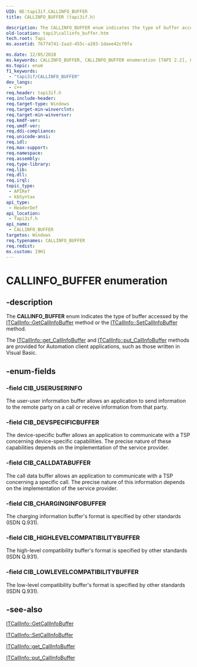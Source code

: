 ```yaml
---
UID: NE:tapi3if.CALLINFO_BUFFER
title: CALLINFO_BUFFER (tapi3if.h)

description: The CALLINFO_BUFFER enum indicates the type of buffer accessed by the ITCallInfo::GetCallInfoBuffer method or the ITCallInfo::SetCallInfoBuffer method.
old-location: tapi3\callinfo_buffer.htm
tech.root: Tapi
ms.assetid: 76774741-2aa3-455c-a203-1daee42cf0fa

ms.date: 12/05/2018
ms.keywords: CALLINFO_BUFFER, CALLINFO_BUFFER enumeration [TAPI 2.2], CIB_CALLDATABUFFER, CIB_CHARGINGINFOBUFFER, CIB_DEVSPECIFICBUFFER, CIB_HIGHLEVELCOMPATIBILITYBUFFER, CIB_LOWLEVELCOMPATIBILITYBUFFER, CIB_USERUSERINFO, _tapi3_callinfo_buffer, tapi3.callinfo_buffer, tapi3if/CALLINFO_BUFFER, tapi3if/CIB_CALLDATABUFFER, tapi3if/CIB_CHARGINGINFOBUFFER, tapi3if/CIB_DEVSPECIFICBUFFER, tapi3if/CIB_HIGHLEVELCOMPATIBILITYBUFFER, tapi3if/CIB_LOWLEVELCOMPATIBILITYBUFFER, tapi3if/CIB_USERUSERINFO
ms.topic: enum
f1_keywords: 
 - "tapi3if/CALLINFO_BUFFER"
dev_langs:
 - c++
req.header: tapi3if.h
req.include-header: 
req.target-type: Windows
req.target-min-winverclnt: 
req.target-min-winversvr: 
req.kmdf-ver: 
req.umdf-ver: 
req.ddi-compliance: 
req.unicode-ansi: 
req.idl: 
req.max-support: 
req.namespace: 
req.assembly: 
req.type-library: 
req.lib: 
req.dll: 
req.irql: 
topic_type:
 - APIRef
 - kbSyntax
api_type:
 - HeaderDef
api_location:
 - Tapi3if.h
api_name:
 - CALLINFO_BUFFER
targetos: Windows
req.typenames: CALLINFO_BUFFER
req.redist: 
ms.custom: 19H1
---
```


# CALLINFO_BUFFER enumeration


## -description


The 
<b>CALLINFO_BUFFER</b> enum indicates the type of buffer accessed by the 
<a href="https://docs.microsoft.com/windows/desktop/api/tapi3if/nf-tapi3if-itcallinfo-getcallinfobuffer">ITCallInfo::GetCallInfoBuffer</a> method or the 
<a href="https://docs.microsoft.com/windows/desktop/api/tapi3if/nf-tapi3if-itcallinfo-setcallinfobuffer">ITCallInfo::SetCallInfoBuffer</a> method.

The 
<a href="https://docs.microsoft.com/windows/desktop/api/tapi3if/nf-tapi3if-itcallinfo-get_callinfobuffer">ITCallInfo::get_CallInfoBuffer</a> and 
<a href="https://docs.microsoft.com/windows/desktop/api/tapi3if/nf-tapi3if-itcallinfo-put_callinfobuffer">ITCallInfo::put_CallInfoBuffer</a> methods are provided for Automation client applications, such as those written in Visual Basic.


## -enum-fields




### -field CIB_USERUSERINFO

The user-user information buffer allows an application to send information to the remote party on a call or receive information from that party.


### -field CIB_DEVSPECIFICBUFFER

The device-specific buffer allows an application to communicate with a TSP concerning device-specific capabilities. The precise nature of these capabilities depends on the implementation of the service provider.


### -field CIB_CALLDATABUFFER

The call data buffer allows an application to communicate with a TSP concerning a specific call. The precise nature of this information depends on the implementation of the service provider.


### -field CIB_CHARGINGINFOBUFFER

The charging information buffer's format is specified by other standards (ISDN Q.931).


### -field CIB_HIGHLEVELCOMPATIBILITYBUFFER

The high-level compatibility buffer's format is specified by other standards (ISDN Q.931).


### -field CIB_LOWLEVELCOMPATIBILITYBUFFER

The low-level compatibility buffer's format is specified by other standards (ISDN Q.931).


## -see-also




<a href="https://docs.microsoft.com/windows/desktop/api/tapi3if/nf-tapi3if-itcallinfo-getcallinfobuffer">ITCallInfo::GetCallInfoBuffer</a>



<a href="https://docs.microsoft.com/windows/desktop/api/tapi3if/nf-tapi3if-itcallinfo-setcallinfobuffer">ITCallInfo::SetCallInfoBuffer</a>



<a href="https://docs.microsoft.com/windows/desktop/api/tapi3if/nf-tapi3if-itcallinfo-get_callinfobuffer">ITCallInfo::get_CallInfoBuffer</a>



<a href="https://docs.microsoft.com/windows/desktop/api/tapi3if/nf-tapi3if-itcallinfo-put_callinfobuffer">ITCallInfo::put_CallInfoBuffer</a>
 

 

